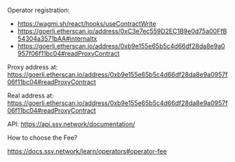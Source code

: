 Operator registration:
* https://wagmi.sh/react/hooks/useContractWrite
* https://goerli.etherscan.io/address/0xC3e7ec559D2EC1B9e0d75a00FfB54304a3571bAA#internaltx
* https://goerli.etherscan.io/address/0xb9e155e65b5c4d66df28da8e9a0957f06f11bc04#readProxyContract


Proxy address at:
https://goerli.etherscan.io/address/0xb9e155e65b5c4d66df28da8e9a0957f06f11bc04#readProxyContract

Real address at:
https://goerli.etherscan.io/address/0xb9e155e65b5c4d66df28da8e9a0957f06f11bc04#readProxyContract


API:
https://api.ssv.network/documentation/

How to choose the Fee?

https://docs.ssv.network/learn/operators#operator-fee